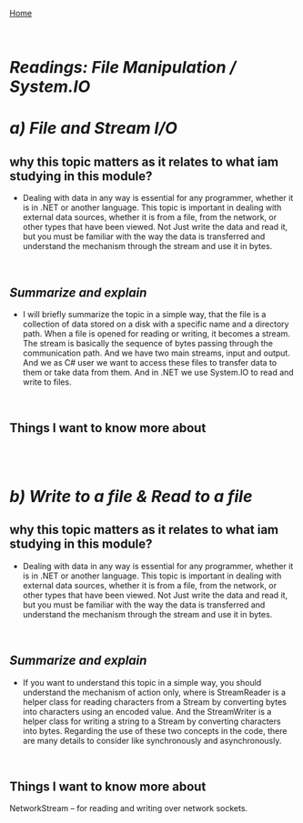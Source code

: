 


[Home](./README.md)
<div>&nbsp;&emsp;</div>

# ***Readings: File Manipulation / System.IO***


# ***a) File and Stream I/O***


## why this topic matters as it relates to what iam studying in this module?

- Dealing with data in any way is essential for any programmer, whether it is in .NET or another language. This topic is important in dealing with external data sources, whether it is from a file, from the network, or other types that have been viewed. Not Just write the data and read it, but you must be familiar with the way the data is transferred and understand the mechanism through the stream and use it in bytes.

<div>&nbsp;&emsp;</div>

## ***Summarize and explain***

- I will briefly summarize the topic in a simple way, that the file is a collection of data stored on a disk with a specific name and a directory path. When a file is opened for reading or writing, it becomes a stream. The stream is basically the sequence of bytes passing through the communication path. And we have two main streams, input and output. And we  as C# user we want to access these files to transfer data to them or take data from them. And in .NET we use System.IO to read and write to files. 





<div>&nbsp;&emsp;</div>

## Things I want to know more about



<div>&nbsp;&emsp;</div>
<div>&nbsp;&emsp;</div>

# ***b) Write to a file & Read to a file***


## why this topic matters as it relates to what iam studying in this module?
- Dealing with data in any way is essential for any programmer, whether it is in .NET or another language. This topic is important in dealing with external data sources, whether it is from a file, from the network, or other types that have been viewed. Not Just write the data and read it, but you must be familiar with the way the data is transferred and understand the mechanism through the stream and use it in bytes.


<div>&nbsp;&emsp;</div>


## ***Summarize and explain***

- If you want to understand this topic in a simple way, you should understand the mechanism of action only, where is StreamReader is a helper class for reading characters from a Stream by converting bytes into characters using an encoded value. And the StreamWriter is a helper class for writing a string to a Stream by converting characters into bytes. Regarding the use of these two concepts in the code, there are many details to consider like synchronously and asynchronously. 





<div>&nbsp;&emsp;</div>

## Things I want to know more about

NetworkStream – for reading and writing over network sockets.










